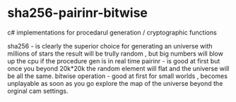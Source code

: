 # sha256-pairinr-bitwise
c# implementations for procedarul generation / cryptographic functions

sha256 - is clearly the superior choice for generating an universe with millions of stars the result will be trully random , but big numbers will blow up the cpu if the procedure gen is in real time 
pairinr - is good at first but once you beyond 20k*20k the random element will flat and the universe will be all the same.
bitwise operation - good at first for small worlds , becomes unplayable as soon as you go explore the map of the universe beyond the orginal cam settings.
